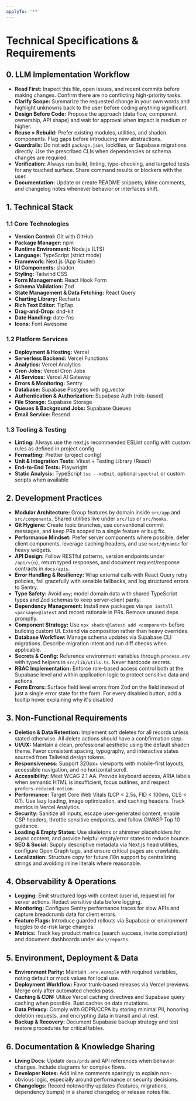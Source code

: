 ```yaml
---
applyTo: '**'
---
```


# **Technical Specifications & Requirements**

## **0. LLM Implementation Workflow**

* **Read First:** Inspect this file, open issues, and recent commits before making changes. Confirm there are no conflicting high-priority tasks.
* **Clarify Scope:** Summarize the requested change in your own words and highlight unknowns back to the user before coding anything significant.
* **Design Before Code:** Propose the approach (data flow, component ownership, API shape) and wait for approval when impact is medium or higher.
* **Reuse > Rebuild:** Prefer existing modules, utilities, and shadcn components. Flag gaps before introducing new abstractions.
* **Guardrails:** Do not edit `package.json`, lockfiles, or Supabase migrations directly. Use the prescribed CLIs when dependencies or schema changes are required.
* **Verification:** Always run build, linting, type-checking, and targeted tests for any touched surface. Share command results or blockers with the user.
* **Documentation:** Update or create README snippets, inline comments, and changelog notes whenever behavior or interfaces shift.

## **1. Technical Stack**

### **1.1 Core Technologies**

* **Version Control:** Git with GitHub
* **Package Manager:** npm
* **Runtime Environment:** Node.js (LTS)
* **Language:** TypeScript (strict mode)
* **Framework:** Next.js (App Router)
* **UI Components:** shadcn
* **Styling:** Tailwind CSS
* **Form Management:** React Hook Form
* **Schema Validation:** Zod
* **State Management & Data Fetching:** React Query
* **Charting Library:** Recharts
* **Rich Text Editor:** TipTap
* **Drag-and-Drop:** dnd-kit
* **Date Handling:** date-fns
* **Icons:** Font Awesome

### **1.2 Platform Services**
* **Deployment & Hosting:** Vercel
* **Serverless Backend:** Vercel Functions
* **Analytics:** Vercel Analytics
* **Cron Jobs:** Vercel Cron Jobs
* **AI Services:** Vercel AI Gateway
* **Errors & Monitoring:** Sentry
* **Database:** Supabase Postgres with pg\_vector
* **Authentication & Authorization:** Supabase Auth (role-based)
* **File Storage:** Supabase Storage
* **Queues & Background Jobs:** Supabase Queues
* **Email Service:** Resend

### **1.3 Tooling & Testing**
* **Linting:** Always use the next.js recommended ESLint config with custom rules as defined in project config
* **Formatting:** Prettier (project config)
* **Unit & Integration Tests:** Vitest + Testing Library (React)
* **End-to-End Tests:** Playwright
* **Static Analysis:** TypeScript `tsc --noEmit`, optional `spectral` or custom scripts when available

## **2. Development Practices**

* **Modular Architecture:** Group features by domain inside `src/app` and `src/components`. Shared utilities live under `src/lib` or `src/hooks`.
* **Git Hygiene:** Create topic branches, use conventional commit messages, and keep PRs scoped to a single feature or bug fix.
* **Performance Mindset:** Prefer server components where possible, defer client components, leverage caching headers, and use `next/dynamic` for heavy widgets.
* **API Design:** Follow RESTful patterns, version endpoints under `/api/v{n}`, return typed responses, and document request/response contracts in `docs/apis`.
* **Error Handling & Resiliency:** Wrap external calls with React Query retry policies, fail gracefully with sensible fallbacks, and log structured errors to Sentry.
* **Type Safety:** Avoid `any`; model domain data with shared TypeScript types and Zod schemas to keep server-client parity.
* **Dependency Management:** Install new packages via `npm install <package>@latest` and record rationale in PRs. Remove unused deps promptly.
* **Component Strategy:** Use `npx shadcn@latest add <component>` before building custom UI. Extend via composition rather than heavy overrides.
* **Database Workflow:** Manage schema updates via Supabase CLI migrations. Describe migration intent and run diff checks when applicable.
* **Secrets & Config:** Reference environment variables through `process.env` with typed helpers in `src/lib/utils.ts`. Never hardcode secrets.
* **RBAC Implementation:** Enforce role-based access control both at the Supabase level and within application logic to protect sensitive data and actions.
* **Form Errors:** Surface field level errors from Zod on the field instead of just a single error state for the form. For every disabled button, add a tooltip hover explaining why it's disabled

## **3. Non-Functional Requirements**

* **Deletion & Data Retention:** Implement soft deletes for all records unless stated otherwise. All delete actions should have a conbfirmation step.
* **UI/UX:** Maintain a clean, professional aesthetic using the default shadcn theme. Favor consistent spacing, typography, and interactive states sourced from Tailwind design tokens.
* **Responsiveness:** Support 320px+ viewports with mobile-first layouts, accessible navigation, and no horizontal scroll.
* **Accessibility:** Meet WCAG 2.1 AA. Provide keyboard access, ARIA labels when semantic HTML is insufficient, focus outlines, and respect `prefers-reduced-motion`.
* **Performance:** Target Core Web Vitals (LCP < 2.5s, FID < 100ms, CLS < 0.1). Use lazy loading, image optimization, and caching headers. Track metrics in Vercel Analytics.
* **Security:** Sanitize all inputs, escape user-generated content, enable CSP headers, throttle sensitive endpoints, and follow OWASP Top 10 guidance.
* **Loading & Empty States:** Use skeletons or shimmer placeholders for async content, and provide helpful empty/error states to reduce bounce.
* **SEO & Social:** Supply descriptive metadata via Next.js head utilities, configure Open Graph tags, and ensure critical pages are crawlable.
* **Localization:** Structure copy for future i18n support by centralizing strings and avoiding inline literals where reasonable.

## **4. Observability & Operations**

* **Logging:** Emit structured logs with context (user id, request id) for server actions. Redact sensitive data before logging.
* **Monitoring:** Configure Sentry performance traces for slow APIs and capture breadcrumb data for client errors.
* **Feature Flags:** Introduce guarded rollouts via Supabase or environment toggles to de-risk large changes.
* **Metrics:** Track key product metrics (search success, invite completion) and document dashboards under `docs/reports`.

## **5. Environment, Deployment & Data**

* **Environment Parity:** Maintain `.env.example` with required variables, noting default or mock values for local use.
* **Deployment Workflow:** Favor trunk-based releases via Vercel previews. Merge only after automated checks pass.
* **Caching & CDN:** Utilize Vercel caching directives and Supabase query caching when possible. Bust caches on data mutations.
* **Data Privacy:** Comply with GDPR/CCPA by storing minimal PII, honoring deletion requests, and encrypting data in transit and at rest.
* **Backup & Recovery:** Document Supabase backup strategy and test restore procedures for critical tables.

## **6. Documentation & Knowledge Sharing**

* **Living Docs:** Update `docs/prds` and API references when behavior changes. Include diagrams for complex flows.
* **Developer Notes:** Add inline comments sparingly to explain non-obvious logic, especially around performance or security decisions.
* **Changelogs:** Record noteworthy updates (features, migrations, dependency bumps) in a shared changelog or release notes file.
